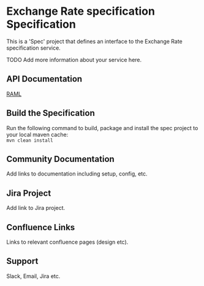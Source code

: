 # Exchange Rate specification Specification
This is a 'Spec' project that defines an interface to the Exchange Rate specification service.

TODO Add more information about your service here.

## API Documentation
[RAML](./src/main/resources/api.raml)

## Build the Specification
Run the following command to build, package and install the spec project to your local maven cache:  
`mvn clean install`

## Community Documentation

Add links to documentation including setup, config, etc.

## Jira Project

Add link to Jira project.

## Confluence Links
Links to relevant confluence pages (design etc).

## Support

Slack, Email, Jira etc.